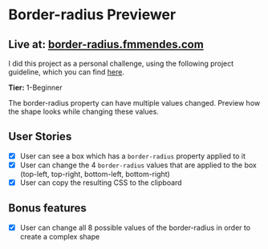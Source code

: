 # Border-radius Previewer

## Live at: [border-radius.fmmendes.com](https://border-radius.fmmendes.com)

I did this project as a personal challenge, using the following project guideline, which you can find [here](https://github.com/florinpop17/app-ideas).


**Tier:** 1-Beginner

The border-radius property can have multiple values changed. Preview how the shape looks while changing these values.

## User Stories

-   [x] User can see a box which has a `border-radius` property applied to it
-   [x] User can change the 4 `border-radius` values that are applied to the box (top-left, top-right, bottom-left, bottom-right)
-   [x] User can copy the resulting CSS to the clipboard

## Bonus features

-   [x] User can change all 8 possible values of the border-radius in order to create a complex shape
